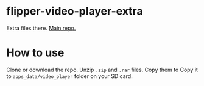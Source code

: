 # flipper-video-player-extra
Extra files there. [Main repo.](https://github.com/LTVA1/flipper-zero-video-player)

# How to use
Clone or download the repo. Unzip `.zip` and `.rar` files. Copy them to Copy it to `apps_data/video_player` folder on your SD card.
